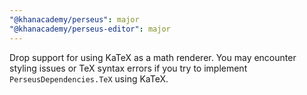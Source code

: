 ```yaml
---
"@khanacademy/perseus": major
"@khanacademy/perseus-editor": major
---
```


Drop support for using KaTeX as a math renderer. You may encounter styling issues or TeX syntax errors if you try to implement `PerseusDependencies.TeX` using KaTeX.
